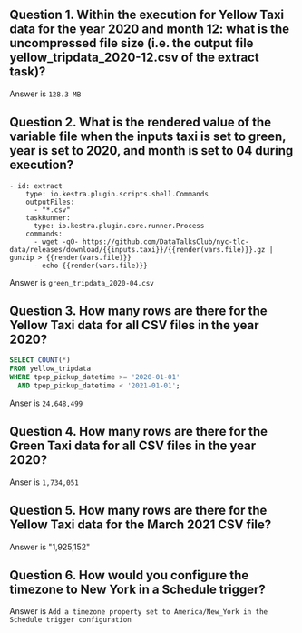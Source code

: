 ## Question 1. Within the execution for Yellow Taxi data for the year 2020 and month 12: what is the uncompressed file size (i.e. the output file yellow_tripdata_2020-12.csv of the extract task)?

Answer is `128.3 MB`

## Question 2. What is the rendered value of the variable file when the inputs taxi is set to green, year is set to 2020, and month is set to 04 during execution?

```
- id: extract
    type: io.kestra.plugin.scripts.shell.Commands
    outputFiles:
      - "*.csv"
    taskRunner:
      type: io.kestra.plugin.core.runner.Process
    commands:
      - wget -qO- https://github.com/DataTalksClub/nyc-tlc-data/releases/download/{{inputs.taxi}}/{{render(vars.file)}}.gz | gunzip > {{render(vars.file)}}
      - echo {{render(vars.file)}}
```

Answer is `green_tripdata_2020-04.csv`

## Question 3. How many rows are there for the Yellow Taxi data for all CSV files in the year 2020?

```SQL
SELECT COUNT(*) 
FROM yellow_tripdata 
WHERE tpep_pickup_datetime >= '2020-01-01' 
  AND tpep_pickup_datetime < '2021-01-01';
```

Anser is `24,648,499`

## Question 4. How many rows are there for the Green Taxi data for all CSV files in the year 2020?


Anser is `1,734,051`

## Question 5. How many rows are there for the Yellow Taxi data for the March 2021 CSV file?

Answer is "1,925,152"

## Question 6. How would you configure the timezone to New York in a Schedule trigger?

Answer is `Add a timezone property set to America/New_York in the Schedule trigger configuration`

